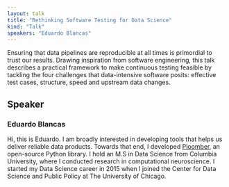 ```yaml
---
layout: talk
title: "Rethinking Software Testing for Data Science"
kind: "Talk"
speakers: "Eduardo Blancas"
---
```


Ensuring that data pipelines are reproducible at all times is primordial to trust our results. Drawing inspiration from software engineering, this talk describes a practical framework to make continuous testing feasible by tackling the four challenges that data-intensive software posits: effective test cases, structure, speed and upstream data changes.

## Speaker

### Eduardo Blancas

Hi, this is Eduardo. I am broadly interested in developing tools that helps us deliver reliable data products. Towards that end, I developed [Ploomber](https://github.com/ploomber/ploomber), an open-source Python library. I hold an M.S in Data Science from Columbia University, where I conducted research in computational neuroscience. I started my Data Science career in 2015 when I joined the Center for Data Science and Public Policy at The University of Chicago.
